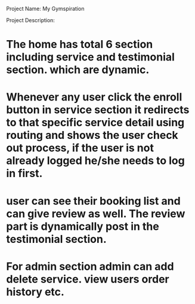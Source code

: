 Project Name: My Gymspiration

Project Description:

# The home has total 6 section including service and testimonial section. which are dynamic.
# Whenever any user click the enroll button in service section it redirects to that specific service detail using routing and shows the user check out process, if the user is not already logged he/she needs to log in first.
# user can see their booking list and can give review as well. The review part is dynamically post in the testimonial section.
# For admin section admin can add delete service. view users order history etc.
